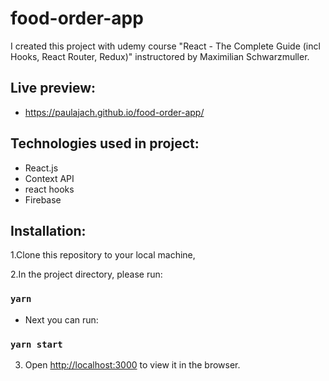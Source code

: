 # food-order-app
I created this project with udemy course "React - The Complete Guide (incl Hooks, React Router, Redux)" instructored by Maximilian Schwarzmuller.

## Live preview:

* https://paulajach.github.io/food-order-app/

## Technologies used in project: 
* React.js
* Context API
* react hooks
* Firebase


## Installation:
1.Clone this repository to your local machine, 

2.In the project directory, please run:

### `yarn`

* Next you can run:

### `yarn start`


3. Open [http://localhost:3000](http://localhost:3000) to view it in the browser.










